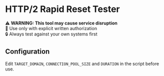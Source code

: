 # HTTP/2 Rapid Reset Tester

⚠️ **WARNING: This tool may cause service disruption**  
🚫 Use only with explicit written authorization  
🔒 Always test against your own systems first  

## Configuration
Edit `TARGET_DOMAIN`, `CONNECTION_POOL_SIZE` and `DURATION` in the script before use.
